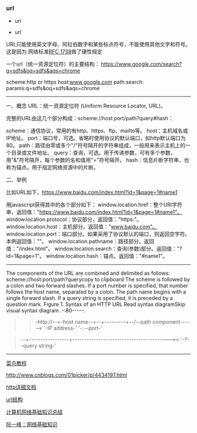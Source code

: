 ### url

- uri

- url


URL只能使用英文字母、阿拉伯数字和某些标点符号，不能使用其他文字和符号。这是因为
网络标准[RFC 1738](http://www.ietf.org/rfc/rfc1738.txt)做了硬性规定

一个url（统一资源定位符）的主要结构：
https://www.google.com/search?q=sdfs&oq=sdfs&aqs=chrome

scheme:http or https
host:www.google.com
path:search
params:q=sdfs&oq=sdfs&aqs=chrome

----

一、概念
URL：统一资源定位符 (Uniform Resource Locator, URL)。

完整的URL由这几个部分构成：scheme://host:port/path?query#hash：

scheme：通信协议，常用的有http、https、ftp、mailto等。
host：主机域名或IP地址。
port：端口号，可选。省略时使用协议的默认端口，如http默认端口为80。
path：路径由零或多个"/"符号隔开的字符串组成，一般用来表示主机上的一个目录或文件地址。
query：查询，可选。用于传递参数，可有多个参数，用"&"符号隔开，每个参数的名和值用"="符号隔开。
hash：信息片断字符串，也称为锚点。用于指定网络资源中的片断。

二、举例

比如URL如下，https://www.baidu.com/index.html?id=1&page=1#name1

用javascript获得其中的各个部分如下：
window.location.href：整个URl字符串，返回值："https://www.baidu.com/index.html?id=1&page=1#name1"。
window.location.protocol：协议部分，返回值："https:"。
window.location.host：主机部分。返回值："www.baidu.com"。
window.location.port：端口部分。如果采用了协议默认的端口，则返回空字符。本例返回值：""。
window.location.pathname：路径部分。返回值："/index.html"。
window.location.search：查询(参数)部分。返回值："?id=1&page=1"。
window.location.hash：锚点。返回值："#name1"。

----

The components of the URL are combined and delimited as follows:
scheme://host:port/path?querycopy to clipboard
The scheme is followed by a colon and two forward slashes.
If a port number is specified, that number follows the host name, separated by a colon.
The path name begins with a single forward slash.
If a query string is specified, it is preceded by a question mark.
Figure 1. Syntax of an HTTP URL
Read syntax diagramSkip visual syntax diagram
                            .-:80-----.                      
>>-http://--+-host name--+--+---------+--/--path component------>
            '-IP address-'  '-:--port-'                      

>--+-----------------+-----------------------------------------><
   '-?--query string-'   

---

[菜鸟教程](http://www.runoob.com/html/html-url.html)

http://www.cnblogs.com/01picker/p/4434197.html

[http详细文档](https://developer.mozilla.org/zh-CN/docs/Web/HTTP/Overview)

[url结构](https://www.bh-lay.com/blog/14b531db64a)

[计算机网络基础知识总结](http://www.cnblogs.com/maybe2030/p/4781555.html)

[阮一峰：网络基础知识](http://www.ruanyifeng.com/blog/2010/02/url_encoding.html)